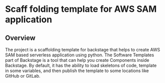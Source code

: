 # Scaff folding template for AWS SAM application

## Overview

The project is a scaffolding template for backstage that helps to create AWS SAM based serverless application using python. The Software Templates part of Backstage is a tool that can help you create Components inside Backstage. By default, it has the ability to load skeletons of code, template in some variables, and then publish the template to some locations like GitHub or GitLab.